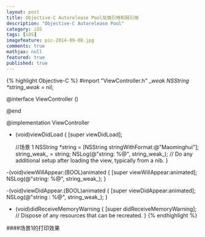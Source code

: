 ```yaml
---
layout: post
title: Objective-C Autorelease Pool及强引用和弱引用
description: "Objective-C Autorelease Pool"
category: iOS
tags: [iOS]
imagefeature: pic-2014-09-08.jpg
comments: true
mathjax: null
featured: true
published: true
---
```


{% highlight Objective-C %}
#import "ViewController.h"
__weak NSString *string_weak_ = nil;

@interface ViewController ()

@end

@implementation ViewController



- (void)viewDidLoad {
    [super viewDidLoad];
    
    //场景 1
    NSString *string = [NSString stringWithFormat:@"Maominghui"];
    string_weak_ = string;
    NSLog(@"string: %@", string_weak_);
    // Do any additional setup after loading the view, typically from a nib.
}

-(void)viewWillAppear:(BOOL)animated
{
    [super viewWillAppear:animated];
    NSLog(@"string: %@", string_weak_);
}

-(void)viewDidAppear:(BOOL)animated
{
    [super viewDidAppear:animated];
    NSLog(@"string : %@", string_weak_);
}

- (void)didReceiveMemoryWarning {
    [super didReceiveMemoryWarning];
    // Dispose of any resources that can be recreated.
}
{% endhighlight %}

####场景1的打印效果


###
